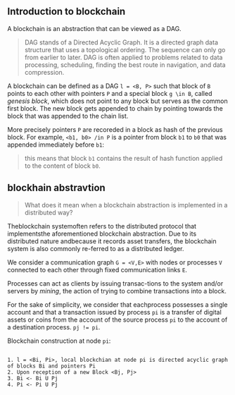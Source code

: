## Introduction to blockchain

A blockchain is an abstraction that can be viewed as a DAG. 

> DAG stands of a Directed Acyclic Graph. It is a directed graph data structure that uses a topological ordering. The sequence can only go from earlier to later. DAG is often applied to problems related to data processing, scheduling, finding the best route in navigation, and data compression.

A blockchain can be defined as a DAG `l = <B, P>` such that block of `B` points to each other with pointers `P` and a special block `g \in B`, called _genesis block_, which does not point to any block but serves as the common first block. The new block gets appended to chain by pointing towards the block that was appended to the chain list. 

More precisely pointers `P` are recoreded in a block as hash of the previous block. For example, `<b1, b0> /in P` is a pointer from block `b1` to `b0` that was appended immediately before `b1`: 

> this means that block `b1` contains the result of hash function applied to the content of block `b0`.


## blockhain abstravtion

> What does it mean when a blockchain abstraction is implemented in a distributed way?

Theblockchain systemoften refers to the distributed protocol that implementsthe aforementioned blockchain abstraction. Due to its distributed nature andbecause it records asset transfers, the blockchain system is also commonly re-ferred to as a distributed ledger.

We consider a communication graph `G = <V,E>` with nodes or processes `V` connected to each other through fixed communication links `E`.

Processes can act as clients by issuing transac-tions to the system and/or servers by _mining_, the action of trying to combine transactions into a block. 

For the sake of simplicity, we consider that eachprocess possesses a single account and that a transaction issued by process `pi` is a transfer of digital assets or coins from the account of the source process `pi` to the account of a destination process. `pj != pi`.

Blockchain construction at node `pi`:

```

1. l = <Bi, Pi>, local blockchian at node pi is directed acyclic graph of blocks Bi and pointers Pi
2. Upon reception of a new Block <Bj, Pj>
3. Bi <- Bi U Pj
4. Pi <- Pi U Pj

```




